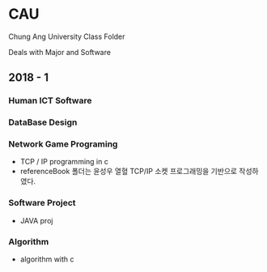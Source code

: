 # CAU
Chung Ang University Class Folder

Deals with Major and Software

## 2018 - 1

### Human ICT Software

### DataBase Design

### Network Game Programing
- TCP / IP programming in c
- referenceBook 폴더는 윤성우 열혈 TCP/IP 소켓 프로그래밍을 기반으로
작성하였다.

### Software Project
- JAVA proj

### Algorithm
- algorithm with c